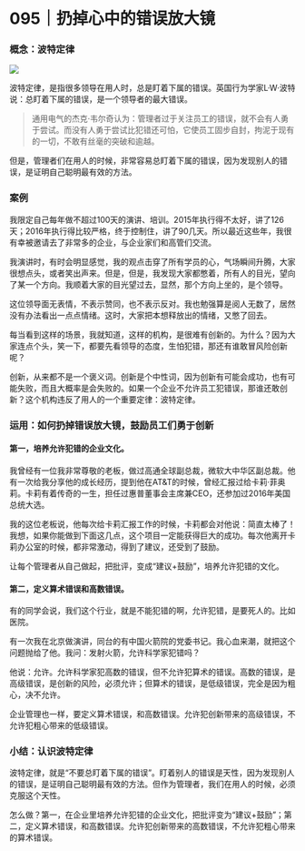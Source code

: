 # 095｜扔掉心中的错误放大镜

### 概念：波特定律

![](../img/f81c07a9f1561adf0ca4dbe00f554fa4.jpg)

波特定律，是指很多领导在用人时，总是盯着下属的错误。英国行为学家L·W·波特说：总盯着下属的错误，是一个领导者的最大错误。

> 通用电气的杰克·韦尔奇认为：管理者过于关注员工的错误，就不会有人勇于尝试。而没有人勇于尝试比犯错还可怕，它使员工固步自封，拘泥于现有的一切，不敢有丝毫的突破和逾越。

但是，管理者们在用人的时候，非常容易总盯着下属的错误，因为发现别人的错误，是证明自己聪明最有效的方法。

### 案例

我限定自己每年做不超过100天的演讲、培训。2015年执行得不太好，讲了126天；2016年执行得比较严格，终于控制住，讲了90几天。所以最近这些年，我很有幸被邀请去了非常多的企业，与企业家们和高管们交流。

我演讲时，有时会明显感觉，我的观点击穿了所有学员的心，气场瞬间升腾，大家很想点头，或者笑出声来。但是，但是，我发现大家都憋着，所有人的目光，望向了某一个方向。我顺着大家的目光望过去，显然，那个方向上坐的，是个领导。

这位领导面无表情，不表示赞同，也不表示反对。我也勉强算是阅人无数了，居然没有办法看出一点点情绪。这时，大家把本想释放出的情绪，又憋了回去。

每当看到这样的场景，我就知道，这样的机构，是很难有创新的。为什么？因为大家连点个头，笑一下，都要先看领导的态度，生怕犯错，那还有谁敢冒风险创新呢？

创新，从来都不是一个褒义词。创新是个中性词，因为创新有可能会成功，也有可能失败，而且大概率是会失败的。如果一个企业不允许员工犯错误，那谁还敢创新？这个机构违反了用人的一个重要定律：波特定律。

### 运用：如何扔掉错误放大镜，鼓励员工们勇于创新

#### 第一，培养允许犯错的企业文化。

我曾经有一位我非常尊敬的老板，做过高通全球副总裁，微软大中华区副总裁。他有一次给我分享他的成长经历，提到他在AT&T的时候，曾经汇报过给卡莉·菲奥莉。卡莉有着传奇的一生，担任过惠普董事会主席兼CEO，还参加过2016年美国总统大选。

我的这位老板说，他每次给卡莉汇报工作的时候，卡莉都会对他说：简直太棒了！我想，如果你能做到下面这几点，这个项目一定能获得巨大的成功。每次他离开卡莉办公室的时候，都非常激动，得到了建议，还受到了鼓励。

让每个管理者从自己做起，把批评，变成“建议+鼓励”，培养允许犯错的文化。

#### 第二，定义算术错误和高数错误。

有的同学会说，我们这个行业，就是不能犯错的啊，允许犯错，是要死人的。比如医院。

有一次我在北京做演讲，同台的有中国火箭院的党委书记。我心血来潮，就把这个问题抛给了他。我问：发射火箭，允许科学家犯错吗？

他说：允许。允许科学家犯高数的错误，但不允许犯算术的错误。高数的错误，是高级错误，是创新的风险，必须允许；但算术的错误，是低级错误，完全是因为粗心，决不允许。

企业管理也一样，要定义算术错误，和高数错误。允许犯创新带来的高级错误，不允许犯粗心带来的低级错误。

### 小结：认识波特定律

波特定律，就是“不要总盯着下属的错误”。盯着别人的错误是天性，因为发现别人的错误，是证明自己聪明最有效的方法。但作为管理者，我们在用人的时候，必须克服这个天性。

怎么做？第一，在企业里培养允许犯错的企业文化，把批评变为“建议+鼓励”；第二，定义算术错误，和高数错误。允许犯创新带来的高数错误，不允许犯粗心带来的算术错误。